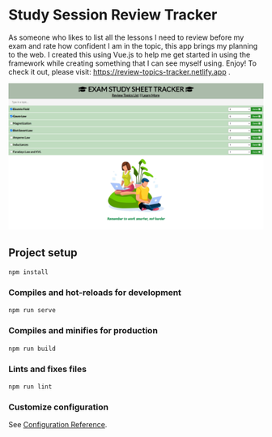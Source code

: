 # Study Session Review Tracker

As someone who likes to list all the lessons I need to review before my exam and rate how confident I am in the topic, this app brings my planning to the web. I created this using Vue.js to help me get started in using the framework while creating something that I can see myself using. Enjoy! To check it out, please visit: https://review-topics-tracker.netlify.app . 

![image1](https://github.com/muhanabegum/review-topics-tracker/blob/master/image.PNG)

## Project setup
```
npm install
```

### Compiles and hot-reloads for development
```
npm run serve
```

### Compiles and minifies for production
```
npm run build
```

### Lints and fixes files
```
npm run lint
```

### Customize configuration
See [Configuration Reference](https://cli.vuejs.org/config/).
